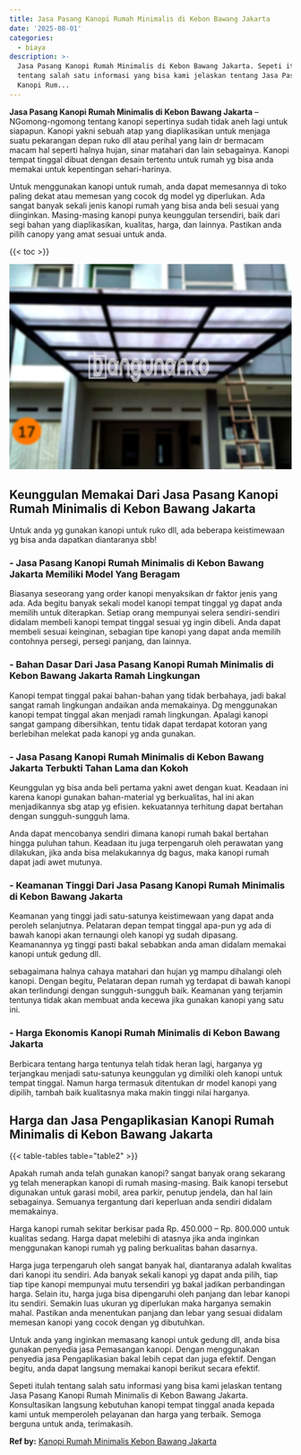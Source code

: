 ```yaml
---
title: Jasa Pasang Kanopi Rumah Minimalis di Kebon Bawang Jakarta
date: '2025-08-01'
categories:
  - biaya
description: >-
  Jasa Pasang Kanopi Rumah Minimalis di Kebon Bawang Jakarta. Sepeti itulah
  tentang salah satu informasi yang bisa kami jelaskan tentang Jasa Pasang
  Kanopi Rum...
---
```


**Jasa Pasang Kanopi Rumah Minimalis di Kebon Bawang Jakarta** – NGomong-ngomong tentang kanopi sepertinya sudah tidak aneh lagi untuk siapapun. Kanopi yakni sebuah atap yang diaplikasikan untuk menjaga suatu pekarangan depan ruko dll atau perihal yang lain dr bermacam macam hal seperti halnya hujan, sinar matahari dan lain sebagainya. Kanopi tempat tinggal dibuat dengan desain tertentu untuk rumah yg bisa anda memakai untuk kepentingan sehari-harinya.

Untuk menggunakan kanopi untuk rumah, anda dapat memesannya di toko paling dekat atau memesan yang cocok dg model yg diperlukan. Ada sangat banyak sekali jenis kanopi rumah yang bisa anda beli sesuai yang diinginkan. Masing-masing kanopi punya keunggulan tersendiri, baik dari segi bahan yang diaplikasikan, kualitas, harga, dan lainnya. Pastikan anda pilih canopy yang amat sesuai untuk anda.

{{< toc >}}

![Jasa Pasang Kanopi Rumah Minimalis di Kebon Bawang Jakarta](/images/harga-kanopi-minimalis-58.png)

## Keunggulan Memakai Dari Jasa Pasang Kanopi Rumah Minimalis di Kebon Bawang Jakarta

Untuk anda yg gunakan kanopi untuk ruko dll, ada beberapa keistimewaan yg bisa anda dapatkan diantaranya sbb!

### \- Jasa Pasang Kanopi Rumah Minimalis di Kebon Bawang Jakarta Memiliki Model Yang Beragam

Biasanya seseorang yang order kanopi menyaksikan dr faktor jenis yang ada. Ada begitu banyak sekali model kanopi tempat tinggal yg dapat anda memilih untuk diterapkan. Setiap orang mempunyai selera sendiri-sendiri didalam membeli kanopi tempat tinggal sesuai yg ingin dibeli. Anda dapat membeli sesuai keinginan, sebagian tipe kanopi yang dapat anda memilih contohnya persegi, persegi panjang, dan lainnya.

### \- Bahan Dasar Dari Jasa Pasang Kanopi Rumah Minimalis di Kebon Bawang Jakarta Ramah Lingkungan

Kanopi tempat tinggal pakai bahan-bahan yang tidak berbahaya, jadi bakal sangat ramah lingkungan andaikan anda memakainya. Dg menggunakan kanopi tempat tinggal akan menjadi ramah lingkungan. Apalagi kanopi sangat gampang dibersihkan, tentu tidak dapat terdapat kotoran yang berlebihan melekat pada kanopi yg anda gunakan.

### \- Jasa Pasang Kanopi Rumah Minimalis di Kebon Bawang Jakarta Terbukti Tahan Lama dan Kokoh

Keunggulan yg bisa anda beli pertama yakni awet dengan kuat. Keadaan ini karena kanopi gunakan bahan-material yg berkualitas, hal ini akan menjadikannya sbg atap yg efisien. kekuatannya terhitung dapat bertahan dengan sungguh-sungguh lama.

Anda dapat mencobanya sendiri dimana kanopi rumah bakal bertahan hingga puluhan tahun. Keadaan itu juga terpengaruh oleh perawatan yang dilakukan, jika anda bisa melakukannya dg bagus, maka kanopi rumah dapat jadi awet mutunya.

### \- Keamanan Tinggi Dari Jasa Pasang Kanopi Rumah Minimalis di Kebon Bawang Jakarta

Keamanan yang tinggi jadi satu-satunya keistimewaan yang dapat anda peroleh selanjutnya. Pelataran depan tempat tinggal apa-pun yg ada di bawah kanopi akan ternaungi oleh kanopi yg sudah dipasang. Keamanannya yg tinggi pasti bakal sebabkan anda aman didalam memakai kanopi untuk gedung dll.

sebagaimana halnya cahaya matahari dan hujan yg mampu dihalangi oleh kanopi. Dengan begitu, Pelataran depan rumah yg terdapat di bawah kanopi akan terlindungi dengan sungguh-sungguh baik. Keamanan yang terjamin tentunya tidak akan membuat anda kecewa jika gunakan kanopi yang satu ini.

### \- Harga Ekonomis Kanopi Rumah Minimalis di Kebon Bawang Jakarta

Berbicara tentang harga tentunya telah tidak heran lagi, harganya yg terjangkau menjadi satu-satunya keunggulan yg dimiliki oleh kanopi untuk tempat tinggal. Namun harga termasuk ditentukan dr model kanopi yang dipilih, tambah baik kualitasnya maka makin tinggi nilai harganya.

## Harga dan Jasa Pengaplikasian Kanopi Rumah Minimalis di Kebon Bawang Jakarta

{{< table-tables table="table2" >}}

Apakah rumah anda telah gunakan kanopi? sangat banyak orang sekarang yg telah menerapkan kanopi di rumah masing-masing. Baik kanopi tersebut digunakan untuk garasi mobil, area parkir, penutup jendela, dan hal lain sebagainya. Semuanya tergantung dari keperluan anda sendiri didalam memakainya.

Harga kanopi rumah sekitar berkisar pada Rp. 450.000 – Rp. 800.000 untuk kualitas sedang. Harga dapat melebihi di atasnya jika anda inginkan menggunakan kanopi rumah yg paling berkualitas bahan dasarnya.

Harga juga terpengaruh oleh sangat banyak hal, diantaranya adalah kwalitas dari kanopi itu sendiri. Ada banyak sekali kanopi yg dapat anda pilih, tiap tiap tipe kanopi mempunyai mutu tersendiri yg bakal jadikan perbandingan harga. Selain itu, harga juga bisa dipengaruhi oleh panjang dan lebar kanopi itu sendiri. Semakin luas ukuran yg diperlukan maka harganya semakin mahal. Pastikan anda menentukan panjang dan lebar yang sesuai didalam memesan kanopi yang cocok dengan yg dibutuhkan.

Untuk anda yang inginkan memasang kanopi untuk gedung dll, anda bisa gunakan penyedia jasa Pemasangan kanopi. Dengan menggunakan penyedia jasa Pengaplikasian bakal lebih cepat dan juga efektif. Dengan begitu, anda dapat langsung memakai kanopi berikut secara efektif.

Sepeti itulah tentang salah satu informasi yang bisa kami jelaskan tentang Jasa Pasang Kanopi Rumah Minimalis di Kebon Bawang Jakarta. Konsultasikan langsung kebutuhan kanopi tempat tinggal anada kepada kami untuk memperoleh pelayanan dan harga yang terbaik. Semoga berguna untuk anda, terimakasih.

**Ref by:**  [Kanopi Rumah Minimalis Kebon Bawang Jakarta](https://id.wikipedia.org/wiki/Kanopi)
